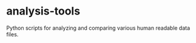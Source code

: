 analysis-tools
==============

Python scripts for analyzing and comparing various human readable data files.
